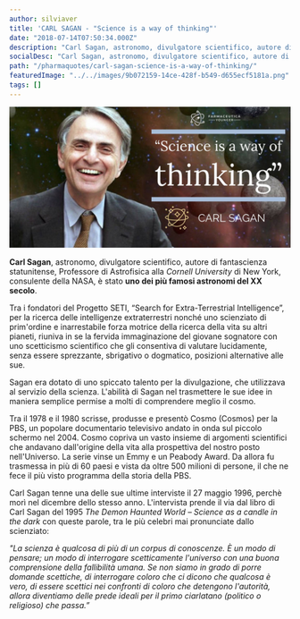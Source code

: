 ```yaml
---
author: silviaver
title: 'CARL SAGAN - "Science is a way of thinking"'
date: "2018-07-14T07:50:34.000Z"
description: "Carl Sagan, astronomo, divulgatore scientifico, autore di fantascienza statunitense,  Professore di Astrofisica alla Cornell University di New York, consulente della NASA, è stato uno dei più famosi astronomi del XX secolo."
socialDesc: "Carl Sagan, astronomo, divulgatore scientifico, autore di fantascienza statunitense,  Professore di Astrofisica alla Cornell University di New York, consulente della NASA, è stato uno dei più famosi astronomi del XX secolo."
path: "/pharmaquotes/carl-sagan-science-is-a-way-of-thinking/"
featuredImage: "../../images/9b072159-14ce-428f-b549-d655ecf5181a.png"
tags: []
---
```


![null](../../images/9b072159-14ce-428f-b549-d655ecf5181a.png)

**Carl Sagan**, astronomo, divulgatore scientifico, autore di fantascienza statunitense, Professore di Astrofisica alla _Cornell University_ di New York, consulente della NASA, è stato **uno dei più famosi astronomi del XX secolo**.

Tra i fondatori del Progetto SETI, “Search for Extra-Terrestrial Intelligence”, per la ricerca delle intelligenze extraterrestri nonché uno scienziato di prim'ordine e inarrestabile forza motrice della ricerca della vita su altri pianeti, riuniva in se la fervida immaginazione del giovane sognatore con uno scetticismo scientifico che gli consentiva di valutare lucidamente, senza essere sprezzante, sbrigativo o dogmatico, posizioni alternative alle sue.

Sagan era dotato di uno spiccato talento per la divulgazione, che utilizzava al servizio della scienza. L'abilità di Sagan nel trasmettere le sue idee in maniera semplice permise a molti di comprendere meglio il cosmo.

Tra il 1978 e il 1980 scrisse, produsse e presentò Cosmo (Cosmos) per la PBS, un popolare documentario televisivo andato in onda sul piccolo schermo nel 2004. Cosmo copriva un vasto insieme di argomenti scientifici che andavano dall'origine della vita alla prospettiva del nostro posto nell'Universo. La serie vinse un Emmy e un Peabody Award. Da allora fu trasmessa in più di 60 paesi e vista da oltre 500 milioni di persone, il che ne fece il più visto programma della storia della PBS.

Carl Sagan tenne una delle sue ultime interviste il 27 maggio 1996, perchè morì nel dicembre dello stesso anno. L'intervista prende il via dal libro di Carl Sagan del 1995 _The Demon Haunted World – Science as a candle in the dark_ con queste parole, tra le più celebri mai pronunciate dallo scienziato:

_"La scienza è qualcosa di più di un corpus di conoscenze. È un modo di pensare; un modo di interrogare scetticamente l'universo con una buona comprensione della fallibilità umana. Se non siamo in grado di porre domande scettiche, di interrogare coloro che ci dicono che qualcosa è vero, di essere scettici nei confronti di coloro che detengono l'autorità, allora diventiamo delle prede ideali per il primo ciarlatano (politico o religioso) che passa.”_
